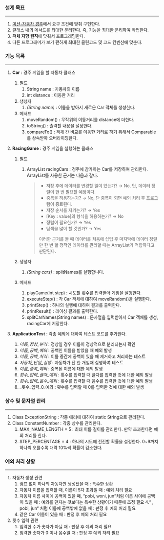 ### 설계 목표

---
1. [미션-자동차 경주](https://github.com/WinterHana/java-racingcar-6)에서 요구 조건에 맞춰 구현한다.
2. 클래스 내의 메서드를 최대한 분리한다. 즉, 기능을 최대한 분리하여 작업한다.
3. **객체 지향 원칙**에 맞춰서 프로그래밍한다.
4. 다른 프로그래머가 보기 편하게 최대한 클린코드 및 코드 컨벤션에 맞춘다.


### 기능 목록

---
1. **Car** : 경주 게임을 할 자동차 클래스
    1. 필드
        1. String name : 자동차의 이름
        2. int distance : 이동한 거리
    2. 생성자
        1. _(String name)_ : 이름을 받아서 새로운 Car 객체를 생성한다.
    3. 메서드
        1. moveRandom() : 무작위의 이동거리를 distance에 더한다.
        2. toString() : 출력할 내용을 설정한다.
        3. compareTo() : 객체 간 비교를 이동한 거리로 하기 위해서 Comparable를 상속받아 오버라이딩한다.
2. **RacingGame** : 경주 게임을 실행하는 클래스
    1. 필드
        1. ArrayList<Car> racingCars : 경주에 참가하는 Car를 저장하여 관리한다. ArrayList를 사용한 근거는 다음과 같다.
           >- 저장 후에 데이터를 변경할 일이 있는가? → No, 단, 데이터 정렬이 한 번 필요할 예정이다.
           >- 중복을 허용하는가? → No, 단 중복이 되면 예외 처리 후 프로그램이 종료된다.
           >- 저장 순서를 지키는가? → Yes
           >- [Key : value]의 형식을 허용하는가? → No
           >- 정렬이 필요한가? → Yes
           >- 탐색을 많이 할 것인가? → Yes
           >
           > 이러한 근거를 볼 때 데이터를 처음에 삽입 후 마지막에 데이터 정렬만 한 번 할 정적인 데이터를 관리할 때는 ArrayList가 적합하다고 판단된다.

    2. 생성자
        1. _(String cars)_ : splitNames를 실행합니다.
    3. 메서드
        1. playGame(int step) : 시도할 횟수를 입력받아 게임을 실행한다.
        2. executeStep() : 각 Car 객체에 대하여 moveRandom()을 실행한다.
        3. printStep() : 하나의 실행에 대하여 결과를 출력한다.
        4. printResult() : 레이싱 결과를 출력한다.
        5. splitCarNames(String names) : 문자열을 입력받아서 Car 객체를 생성, racingCar에 저장한다.

3. **ApplicationTest** : 각종 예외에 대하여 테스트 코드를 추가한다.
   1. _이름_정상_분리_ : 정상일 경우 이름이 정상적으로 분리되는지 확인
   2. _이름_공백_예외_ : 공백인 이름을 받았을 때 예외 발생
   3. _이름_공백_처리_ : 이름 중간에 공백이 있을 때 제거하고 처리하는 테스트
   4. _자동차_단일_실행_ : 자동차가 단 한 개일때 실행하여 테스트
   5. _이름_중복_예외_ : 중복된 이름에 대한 예외 발생
   6. _횟수_입력_글자_예외_ : 횟수를 입력할 때 글자를 입력한 것에 대한 예외 발생
   7. _횟수_입력_음수_예외_ : 횟수를 입력할 때 음수를 입력한 것에 대한 예외 발생
   8. _횟수_입력_0_예외 : 횟수를 입력할 때 0를 입력한 것에 대한 예외 발생

### 상수 및 문자열 관리

---
1. Class ExceptionString : 각종 에러에 대하여 static String으로 관리한다.
2. Class ConstantNumber : 각종 상수를 관리한다.
   1. MAX_NAME_LENGTH = 5 : 최대 이름 길이를 관리한다. 만약 초과한다면 예외 처리를 한다.
   2. STEP_PERCENTAGE = 4 : 하나의 시도에 전진할 확률을 설정한다. 0~9까지 하나씩 오를수록 대략 10%씩 확률이 감소한다.

### 예외 처리 상황

---
1. 자동차 생성 관련
   1. 쉼표 없이 하나의 자동차만 생성됐을 때 : 특수한 상황
   2. 자동차 이름을 입력할 때, 이름이 5자 초과일 때 : 예외 처리 필요
   3. 자동차 이름 사이에 공백이 있을 때, “pobi, woni, jun”처럼 이름 사이에 공백이 있을 때 : 예외를 던지는 것보다는 특수한 상황이기 때문에 조정 필요
   4.“ , pobi, jun“ 처럼 이름에 공백밖에 없을 때 : 판정 후 예외 처리 필요
   5. 같은 Car 이름이 있을 때 : 판정 후 예외 처리 필요
2. 횟수 입력 관련
   1. 입력한 수가 숫자가 아닐 때 : 판정 후 예외 처리 필요
   2. 임력한 숫자가 0 이나 음수일 때 : 판정 후 예외 처리 필요